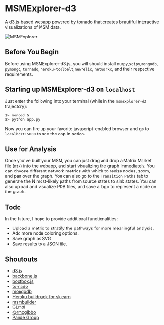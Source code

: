 MSMExplorer-d3
=================

A d3.js-based webapp powered by tornado that creates beautiful interactive visualizations of MSM data.

![MSMExplorer](https://raw.github.com/cxhernandez/msmexplorer-d3/master/images/example.png)

Before You Begin
----------------
Before using MSMExplorer-d3.js, you will should install ``numpy``,``scipy``,``mongodb``, ``pymongo``, ``tornado``, ``heroku-toolbelt``,``newrelic``, ``networkx``, and their respective requirements.


Starting up MSMExplorer-d3 on ``localhost``
----------------
Just enter the following into your terminal (while in the ``msmexplorer-d3`` trajectory):

````
$> mongod &
$> python app.py
````

Now you can fire up your favorite javascript-enabled browser and go to ``localhost:5000`` to see the app in action.

Use for Analysis
----------------
Once you've built your MSM, you can just drag and drop a Matrix Market file (``mtx``) into the webapp, and start visualizing the graph immediately. You can choose different network metrics with which to resize nodes, zoom, and pan over the graph. You can also go to the ``Transition Paths`` tab to generate the N most-likely paths from source states to sink states. You can also upload and visualize PDB files, and save a logo to represent a node on the graph.

Todo
---------------

In the future, I hope to provide additional functionalities:

+ Upload a metric to stratify the pathways for more meaningful analysis.
+ Add more node coloring options.
+ Save graph as SVG
+ Save results to a JSON file.

Shoutouts
----------------

- [d3.js](http://d3js.org/)
- [backbone.js](http://backbonejs.org/)
- [bootbox.js](http://bootboxjs.com/)
- [tornado](http://www.tornadoweb.org/en/stable/)
- [mongodb](http://www.mongodb.org/)
- [Heroku buildpack for sklearn](https://github.com/dbrgn/heroku-buildpack-python-sklearn)
- [msmbuilder](http://msmbuilder.org/)
- [GLmol](https://github.com/biochem-fan/GLmol)
- [@rmcgibbo](https://github.com/rmcgibbo)
- [Pande Group](http://pande.stanford.edu/)
